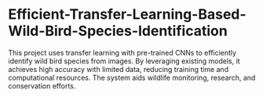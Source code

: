 # Efficient-Transfer-Learning-Based-Wild-Bird-Species-Identification
This project uses transfer learning with pre-trained CNNs to efficiently identify wild bird species from images. By leveraging existing models, it achieves high accuracy with limited data, reducing training time and computational resources. The system aids wildlife monitoring, research, and conservation efforts.
